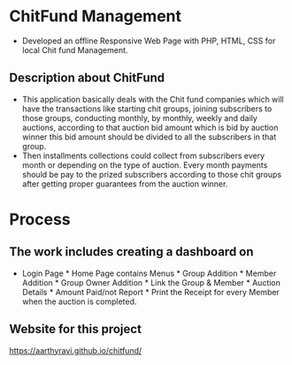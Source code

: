 # ChitFund Management
   * Developed an offline Responsive Web Page with PHP, HTML, CSS for local Chit fund Management.
   
## Description about ChitFund

  * This application basically deals with the Chit fund companies which will have the transactions like starting chit groups, 
    joining subscribers to those groups, conducting monthly, by monthly, weekly and daily auctions, according to that auction bid amount 
    which is bid by auction winner this bid amount should be divided to all the subscribers in that group. 
  * Then installments collections could collect from subscribers every month or depending on the type of auction. Every month payments 
    should be pay to the prized subscribers according to those chit groups after getting proper guarantees from the auction winner.
    
# Process 
   ## The work includes creating a dashboard on 
   * Login Page  * Home Page contains Menus
    * Group Addition
    * Member Addition
    * Group Owner Addition
    * Link the Group & Member
    * Auction Details
    * Amount Paid/not Report
    * Print the Receipt for every Member when the auction is completed.

 

## Website for this project
   https://aarthyravi.github.io/chitfund/
